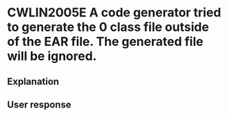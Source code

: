 # CWLIN2005E A code generator tried to generate the 0 class file outside of the EAR file. The generated file will be ignored.

## Explanation

## User response